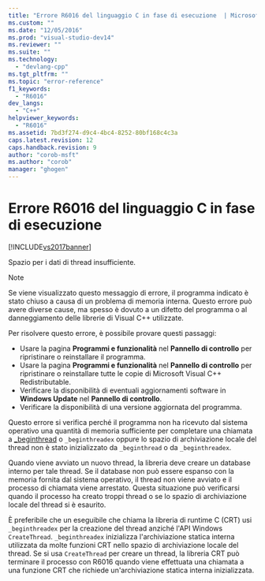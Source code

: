 ```yaml
---
title: "Errore R6016 del linguaggio C in fase di esecuzione  | Microsoft Docs"
ms.custom: ""
ms.date: "12/05/2016"
ms.prod: "visual-studio-dev14"
ms.reviewer: ""
ms.suite: ""
ms.technology: 
  - "devlang-cpp"
ms.tgt_pltfrm: ""
ms.topic: "error-reference"
f1_keywords: 
  - "R6016"
dev_langs: 
  - "C++"
helpviewer_keywords: 
  - "R6016"
ms.assetid: 7bd3f274-d9c4-4bc4-8252-80bf168c4c3a
caps.latest.revision: 12
caps.handback.revision: 9
author: "corob-msft"
ms.author: "corob"
manager: "ghogen"
---
```

# Errore R6016 del linguaggio C in fase di esecuzione 
[!INCLUDE[vs2017banner](../../assembler/inline/includes/vs2017banner.md)]

Spazio per i dati di thread insufficiente.  
  
> [!NOTE]
>  Se viene visualizzato questo messaggio di errore, il programma indicato è stato chiuso a causa di un problema di memoria interna.  Questo errore può avere diverse cause, ma spesso è dovuto a un difetto del programma o al danneggiamento delle librerie di Visual C\+\+ utilizzate.  
>   
>  Per risolvere questo errore, è possibile provare questi passaggi:  
>   
>  -   Usare la pagina **Programmi e funzionalità** nel **Pannello di controllo** per ripristinare o reinstallare il programma.  
> -   Usare la pagina **Programmi e funzionalità** nel **Pannello di controllo** per ripristinare o reinstallare tutte le copie di Microsoft Visual C\+\+ Redistributable.  
> -   Verificare la disponibilità di eventuali aggiornamenti software in **Windows Update** nel **Pannello di controllo**.  
> -   Verificare la disponibilità di una versione aggiornata del programma.  
  
 Questo errore si verifica perché il programma non ha ricevuto dal sistema operativo una quantità di memoria sufficiente per completare una chiamata a [\_beginthread](../../c-runtime-library/reference/beginthread-beginthreadex.md) o `_beginthreadex` oppure lo spazio di archiviazione locale del thread non è stato inizializzato da `_beginthread` o da `_beginthreadex`.  
  
 Quando viene avviato un nuovo thread, la libreria deve creare un database interno per tale thread.  Se il database non può essere espanso con la memoria fornita dal sistema operativo, il thread non viene avviato e il processo di chiamata viene arrestato.  Questa situazione può verificarsi quando il processo ha creato troppi thread o se lo spazio di archiviazione locale del thread si è esaurito.  
  
 È preferibile che un eseguibile che chiama la libreria di runtime C \(CRT\) usi `_beginthreadex` per la creazione del thread anziché l'API Windows `CreateThread`.  `_beginthreadex` inizializza l'archiviazione statica interna utilizzata da molte funzioni CRT nello spazio di archiviazione locale del thread.  Se si usa `CreateThread` per creare un thread, la libreria CRT può terminare il processo con R6016 quando viene effettuata una chiamata a una funzione CRT che richiede un'archiviazione statica interna inizializzata.